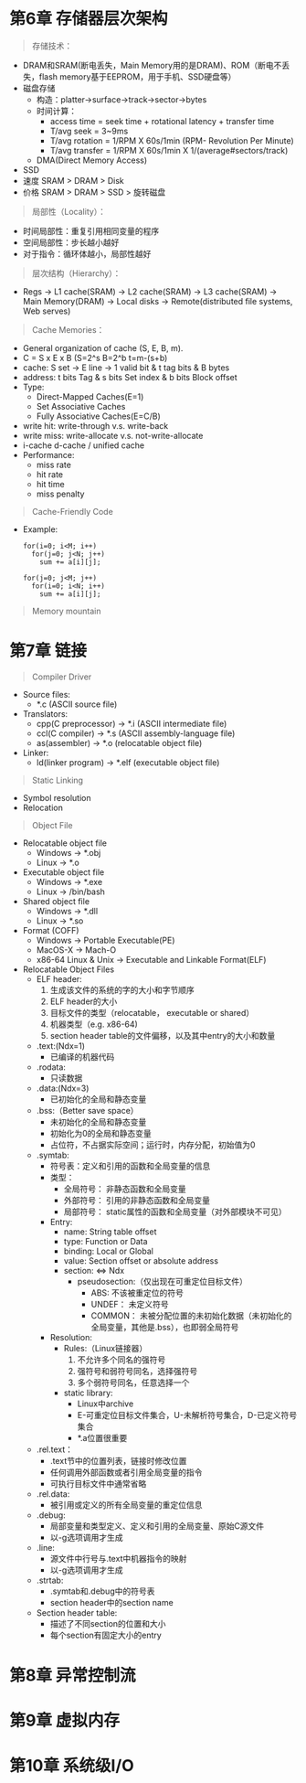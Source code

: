 # 第6章 存储器层次架构
> 存储技术：
  - DRAM和SRAM(断电丢失，Main Memory用的是DRAM)、ROM（断电不丢失，flash memory基于EEPROM，用于手机、SSD硬盘等）
  - 磁盘存储
    - 构造：platter->surface->track->sector->bytes
    - 时间计算：
      - access time = seek time + rotational latency + transfer time  
      - T/avg seek = 3~9ms  
      - T/avg rotation = 1/RPM X 60s/1min (RPM- Revolution Per Minute)  
      - T/avg transfer = 1/RPM X 60s/1min X 1/(average#sectors/track)  
    - DMA(Direct Memory Access)
  - SSD
  - 速度 SRAM > DRAM > Disk  
  - 价格 SRAM > DRAM > SSD > 旋转磁盘  
> 局部性（Locality）：
  - 时间局部性：重复引用相同变量的程序
  - 空间局部性：步长越小越好
  - 对于指令：循环体越小，局部性越好
> 层次结构（Hierarchy）：
  - Regs -> L1 cache(SRAM) -> L2 cache(SRAM) -> L3 cache(SRAM) -> Main Memory(DRAM) -> Local disks -> Remote(distributed file systems, Web serves)
> Cache Memories：
  - General organization of cache (S, E, B, m).
  - C = S x E x B (S=2^s B=2^b t=m-(s+b)
  - cache: S set -> E line -> 1 valid bit & t tag bits & B bytes 
  - address: t bits Tag & s bits Set index & b bits Block offset
  - Type:
    - Direct-Mapped Caches(E=1)
    - Set Associative Caches
    - Fully Associative Caches(E=C/B)
  - write hit: write-through v.s. write-back
  - write miss: write-allocate v.s. not-write-allocate
  - i-cache d-cache / unified cache
  - Performance:
    - miss rate
    - hit rate
    - hit time
    - miss penalty
> Cache-Friendly Code
  - Example:  
    ```  
    for(i=0; i<M; i++)
      for(j=0; j<N; j++)
        sum += a[i][j];
    ``` 
    ```
    for(j=0; j<M; j++)
      for(i=0; i<N; i++)
        sum += a[i][j];
    ```
> Memory mountain
# 第7章 链接
> Compiler Driver
  - Source files:
    - *.c (ASCII source file)
  - Translators:
    - cpp(C preprocessor) -> *.i (ASCII intermediate file)
    - ccl(C compiler) -> *.s (ASCII assembly-language file)
    - as(assembler) -> *.o (relocatable object file)
  - Linker:
    - ld(linker program) -> *.elf (executable object file)
> Static Linking
  - Symbol resolution
  - Relocation
> Object File
  - Relocatable object file
    - Windows -> *.obj
    - Linux -> *.o
  - Executable object file
    - Windows -> *.exe
    - Linux -> /bin/bash
  - Shared object file 
    - Windows -> *.dll
    - Linux -> *.so
  - Format (COFF)
    - Windows -> Portable Executable(PE)
    - MacOS-X -> Mach-O
    - x86-64 Linux & Unix -> Executable and Linkable Format(ELF)
  - Relocatable Object Files
    - ELF header:
      1. 生成该文件的系统的字的大小和字节顺序
      2. ELF header的大小
      3. 目标文件的类型（relocatable， executable or shared）
      4. 机器类型（e.g. x86-64)
      5. section header table的文件偏移，以及其中entry的大小和数量
    - .text:(Ndx=1)
      - 已编译的机器代码
    - .rodata:
      - 只读数据
    - .data:(Ndx=3)
      - 已初始化的全局和静态变量
    - .bss:（Better save space）
      - 未初始化的全局和静态变量
      - 初始化为0的全局和静态变量
      - 占位符，不占据实际空间；运行时，内存分配，初始值为0
    - .symtab:
      - 符号表：定义和引用的函数和全局变量的信息
      - 类型：
        - 全局符号： 非静态函数和全局变量
        - 外部符号： 引用的非静态函数和全局变量
        - 局部符号： static属性的函数和全局变量（对外部模块不可见）
      - Entry:
        - name: String table offset
        - type: Function or Data
        - binding: Local or Global
        - value: Section offset or absolute address
        - section: <=> Ndx
          - pseudosection:（仅出现在可重定位目标文件）
            - ABS: 不该被重定位的符号
            - UNDEF： 未定义符号
            - COMMON： 未被分配位置的未初始化数据（未初始化的全局变量，其他是.bss），也即弱全局符号
      - Resolution:
        - Rules:（Linux链接器）
          1. 不允许多个同名的强符号
          2. 强符号和弱符号同名，选择强符号
          3. 多个弱符号同名，任意选择一个
        - static library:
          - Linux中archive
          - E-可重定位目标文件集合，U-未解析符号集合，D-已定义符号集合
          - *.a位置很重要
    - .rel.text：
      - .text节中的位置列表，链接时修改位置
      - 任何调用外部函数或者引用全局变量的指令
      - 可执行目标文件中通常省略
    - .rel.data:
      - 被引用或定义的所有全局变量的重定位信息
    - .debug:
      - 局部变量和类型定义、定义和引用的全局变量、原始C源文件
      - 以-g选项调用才生成
    - .line:
      - 源文件中行号与.text中机器指令的映射
      - 以-g选项调用才生成
    - .strtab:
      - .symtab和.debug中的符号表
      - section header中的section name
    - Section header table:
      - 描述了不同section的位置和大小
      - 每个section有固定大小的entry
# 第8章 异常控制流
# 第9章 虚拟内存
# 第10章 系统级I/O
